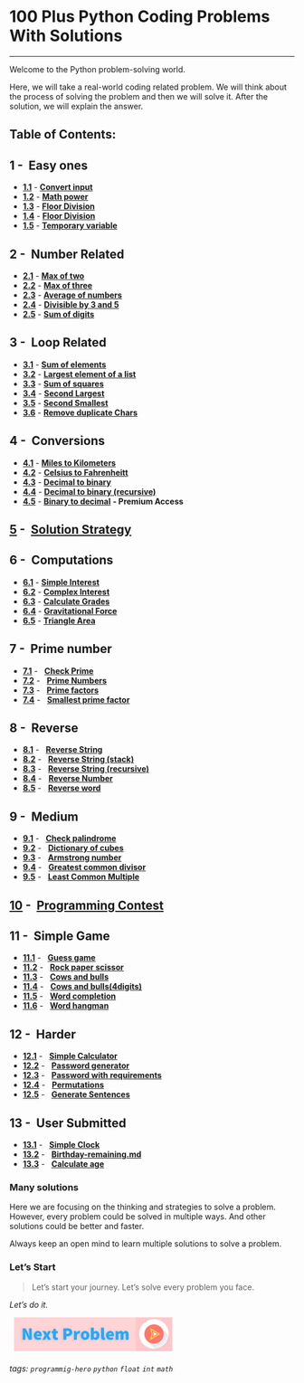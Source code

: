 # 100 Plus Python Coding Problems With Solutions
---
Welcome to the Python problem-solving world. 

Here, we will take a real-world coding related problem. We will think about the process of solving the problem and then we will solve it. After the solution, we will explain the answer.  

## Table of Contents:

## 1 -&nbsp; Easy ones
* **[1.1](Easy-ones/User-input-to-Number.md "Convert input")** - **[Convert input](/Easy-ones/User-input-to-Number.md)**
* **[1.2](Easy-ones/Math-Power.md "Math power")** - **[Math power](/Easy-ones/Math-Power.md)**
* **[1.3](Easy-ones/Math-Power.md "Floor Division")** - **[Floor Division](/Easy-ones/Random-Number.md)**
* **[1.4](/Easy-ones/Floor-Division.md "Floor Division")** - **[Floor Division](/Easy-ones/Floor-Division.md)**
* **[1.5](Easy-ones/Temporary-variable.md "Temporary variable")** - **[Temporary variable](/Easy-ones/Temporary-variable.md)** 


## 2 -&nbsp; Number Related
* **[2.1](Number-Relate "Max of two")** - **[Max of two](/Number-Relate)**
* **[2.2](Number-Related/Math-Power.md "Max of three")** - **[Max of three](/Number-Related/User-input-to-Number.md)**
* **[2.3](Number-Related/Math-Power.md "Average of numbers")** - **[Average of numbers](/Number-Related/Math-Power.md)**
* **[2.4](Number-Related/Divisible-by-3-and-5.md "Divisible by 3 and 5")** - **[Divisible by 3 and 5](/Number-Related/Divisible-by-3-and-5.md)**
* **[2.5](Number-Related/Sum-of-digits.md "Sum of digits")** - **[Sum of digits](Loop-Related/Sum-of-digits.md)**


## 3 -&nbsp; Loop Related
* **[3.1](Loop-Related/Coin-sum.md "Sum of elements")** - **[Sum of elements](Loop-Related/Coin-sum.md)**
* **[3.2](Loop-Related/Largest-element-of-a-list.md "Largest element of a list")** - **[Largest element of a list](Loop-Related/Largest-element-of-a-list.md)**
* **[3.3](Loop-Related/Sum-of-squares.md "Sum of squares")** - **[Sum of squares](Loop-Related/Sum-of-squares.md)**
* **[3.4](Loop-Related/Second-Largest.md "Second Largest")** - **[Second Largest](Loop-Related/Second-Largest.md)**
* **[3.5](Loop-Related/Second-smallest.md "Second Smallest")** - **[Second Smallest](Loop-Related/Second-smallest.md)**
* **[3.6](Loop-Related/Remove-duplicate-Chars.md "Remove duplicate Chars")** - **[Remove duplicate Chars](Loop-Related/Remove-duplicate-Chars.md)**


## 4 -&nbsp; Conversions
* **[4.1](Conversions/Celsius-to-Fahrenheit.md "Miles to Kilometers")** - **[Miles to Kilometers](Conversions/Celsius-to-Fahrenheit.md)**
* **[4.2](Conversions/Decimal-to-binary.md "Celsius to Fahrenheit")** - **[Celsius to Fahrenheitt](Conversions/Decimal-to-binary.md)**
* **[4.3](Conversions/Decimal-to-binary-recursive.md "Decimal to binary")** - **[Decimal to binary](Conversions/Decimal-to-binary-recursive.md)**
* **[4.4](Conversions/Decimal-to-binary-recursive.md "Decimal to binary (recursive)")** - **[Decimal to binary (recursive)](Conversions/Decimal-to-binary-recursive.md)**
* **[4.5](https://play.google.com/store/apps/details?id=com.learnprogramming.codecamp "Binary to decimal")** - **[Binary to decimal](premium)** **- Premium Access**

## [5](Solution-Strategy.md "Solution Strategy") -&nbsp; [Solution Strategy](Solution-Strategy.md) 
  
## 6 -&nbsp; Computations

* **[6.1](Computations/Simple-Interest.md "Simple Interest")** - **[Simple Interest](Computations/Simple-Interest.md)**
* **[6.2](Computations/Complex-Interest.md "Complex Interest")** - **[Complex Interest](Computations/Complex-Interest.md)**
* **[6.3](Computations/Calculate-Grades.md "Calculate Grades)")** - **[Calculate Grades](Computations/Calculate-Grades.md)**
* **[6.4](Computations/Gravitational-Force.md "Gravitational Force)")** - **[Gravitational Force](Computations/Gravitational-Force.md)**
* **[6.5](Computations/Triangle-Area.md "Triangle Area)")** - **[Triangle Area](Computations/Triangle-Area.md)**

## 7 -&nbsp; Prime number

* **[7.1](Prime-number/Check-Prime.md "Check Prime")** - &nbsp; **[Check Prime](Solution-Strategy.md)** 
* **[7.2](Prime-number/Prime-Numbers.md "Prime Numbers")** - &nbsp; **[Prime Numbers](Prime-number/Prime-Numbers.md)** 
* **[7.3](Prime-number/Prime-factors.md "Prime factors")** - &nbsp; **[Prime factors](Prime-number/Prime-factors.md)** 
* **[7.4](Prime-number/Smallest-prime-factor.md "Smallest prime factor")** - &nbsp; **[Smallest prime factor](Prime-number/Smallest-prime-factor.md)** 

## 8 -&nbsp; Reverse

* **[8.1](Reverse/Reverse-String.md "Reverse String")** - &nbsp; **[Reverse String](Reverse/Reverse-String.md)** 
* **[8.2](Reverse/Reverse-String-(stack).md "Reverse String (stack)")** - &nbsp; **[Reverse String (stack)](Reverse/Reverse-String-(stack).md)** 
* **[8.3](Reverse/Reverse-String-(recursive).md "Reverse String (recursive)")** - &nbsp; **[Reverse String (recursive)](Reverse/Reverse-String-(recursive).md)** 
* **[8.4](Reverse/Reverse-Number.md "Reverse Number")** - &nbsp; **[Reverse Number](Reverse/Reverse-Number.md)** 
* **[8.5](Reverse/Reverse-word.md "Reverse word")** - &nbsp; **[Reverse word](Reverse/Reverse-word.md)** 

## 9 -&nbsp; Medium

* **[9.1](Medium/Check-palindrome.md "Check palindrome")** - &nbsp; **[Check palindrome](Medium/Check-palindrome.md)** 
* **[9.2](Medium/Dictionary-of-cubes.md "Dictionary of cubes")** - &nbsp; **[Dictionary of cubes](Medium/Dictionary-of-cubes.md)** 
* **[9.3](Medium/Armstrong-number.md "Armstrong number")** - &nbsp; **[Armstrong number](Medium/Armstrong-number.md)** 
* **[9.4](Medium/Greatest-common-divisor.md "Greatest common divisor")** - &nbsp; **[Greatest common divisor](Medium/Greatest-common-divisor.md)** 
* **[9.5](Medium/Least-Common-Multiple.md "Least Common Multiple")** - &nbsp; **[Least Common Multiple](Medium/Least-Common-Multiple.md)** 

## [10](Programming-Contest.md "Programming Contest") -&nbsp; [Programming Contest](Programming-Contest.md) 

## 11 -&nbsp; Simple Game

* **[11.1](Simple-Game/Guess-game.md "Guess game")** - &nbsp; **[Guess game](Simple-Game/Guess-game.md)** 
* **[11.2](Simple-Game/Rock-paper-scissor.md "Rock paper scissor")** - &nbsp; **[Rock paper scissor](Simple-Game/Rock-paper-scissor.md)** 
* **[11.3](Simple-Game/Cows-and-bulls.md "Cows and bulls")** - &nbsp; **[Cows and bulls](Simple-Game/Cows-and-bulls.md)** 
* **[11.4](Simple-Game/Cows-and-bulls(4digits).md "Cows and bulls(4digits)")** - &nbsp; **[Cows and bulls(4digits)](Simple-Game/Cows-and-bulls(4digits).md)** 
* **[11.5](Simple-Game/Word-completion.md "Word completion")** - &nbsp; **[Word completion](Simple-Game/Word-completion.md)** 
* **[11.6](Simple-Game/Word-hangman.md "Word hangman")** - &nbsp; **[Word hangman](Simple-Game/Word-hangman.md)** 

## 12 -&nbsp; Harder

* **[12.1](Harder/Simple-Calculator.md "Simple Calculator")** - &nbsp; **[Simple Calculator](Harder/Simple-Calculator.md)** 
* **[12.2](Harder/Password-generator.md "Password generator")** - &nbsp; **[Password generator](Harder/Password-generator.md)** 
* **[12.3](Harder/Password-with-requirements.md "Password with requirements")** - &nbsp; **[Password with requirements](Harder/Password-with-requirements.md)** 
* **[12.4](Harder/Permutations.md "Permutations")** - &nbsp; **[Permutations](Harder/Permutations.md)** 
* **[12.5](Harder/Simple-Calculator.md "Generate Sentences")** - &nbsp; **[Generate Sentences](Harder/Simple-Calculator.md)** 


## 13 -&nbsp; User Submitted

* **[13.1](User-Submitted/Simple-Clock.md "Simple Digital Clock")** - &nbsp; **[Simple Clock](User-Submitted/Simple-Clock.md)** 
* **[13.2](User-Submitted/Birthday-remaining.md "Birthday-remaining.md")** - &nbsp; **[Birthday-remaining.md](User-Submitted/Birthday-remaining.md)** 
* **[13.3](User-Submitted/Calculate-age.md "Calculate age")** - &nbsp; **[Calculate age](User-Submitted/Calculate-age.md)** 





### Many solutions
Here we are focusing on the thinking and strategies to solve a problem. However, every problem could be solved in multiple ways. And other solutions could be better and faster. 

Always keep an open mind to learn multiple solutions to solve a problem.

### Let’s Start
> Let’s start your journey. Let’s solve every problem you face. 

*Let’s do it.*

&nbsp;
[![Next Page](assets/next-button.png)](Math-Power.md)
&nbsp;

###### tags: `programmig-hero` `python` `float` `int` `math`

